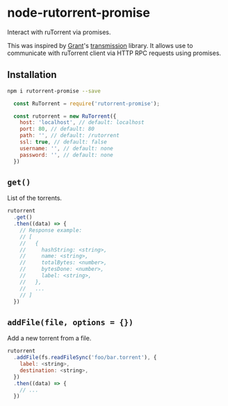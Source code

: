 # node-rutorrent-promise

Interact with ruTorrent via promises.

This was inspired by [Grant](https://github.com/grantholle)'s [transmission](https://www.npmjs.com/package/transmission-promise) library. It allows use to communicate with ruTorrent client via HTTP RPC requests using promises.

## Installation

```bash
npm i rutorrent-promise --save
```

```javascript
  const RuTorrent = require('rutorrent-promise');

  const rutorrent = new RuTorrent({
    host: 'localhost', // default: localhost
    port: 80, // default: 80
    path: '', // default: /rutorrent
    ssl: true, // default: false
    username: '', // default: none
    password: '', // default: none
  })
```

## `get()`

List of the torrents.

```javascript
rutorrent
  .get()
  .then((data) => {
    // Response example:
    // [
    //   {
    //     hashString: <string>,
    //     name: <string>,
    //     totalBytes: <number>,
    //     bytesDone: <number>,
    //     label: <string>,
    //   },
    //   ...
    // ]
  })
```

## `addFile(file, options = {})`

Add a new torrent from a file.

```javascript
rutorrent
  .addFile(fs.readFileSync('foo/bar.torrent'), {
    label: <string>,
    destination: <string>,
  })
  .then((data) => {
    // ...
  })
```
